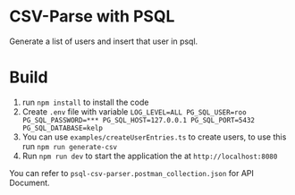 # CSV-Parse with PSQL

Generate a list of users and insert that user in psql.

# Build

1. run ``npm install`` to install the code
2. Create ``.env`` file with variable
   ``LOG_LEVEL=ALL
   PG_SQL_USER=roo
   PG_SQL_PASSWORD=***
   PG_SQL_HOST=127.0.0.1
   PG_SQL_PORT=5432
   PG_SQL_DATABASE=kelp
   ``
3. You can use ``examples/createUserEntries.ts`` to create users, to use this run
   ``npm run generate-csv``
4. Run ``npm run dev`` to start the application the at ``http://localhost:8080``

You can refer to ``psql-csv-parser.postman_collection.json`` for API Document.

